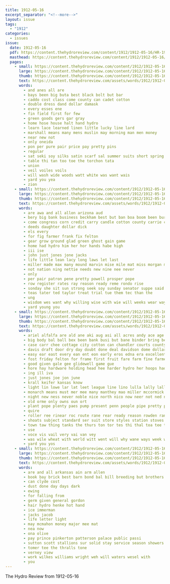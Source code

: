 ```yaml
---
title: 1912-05-16
excerpt_separator: "<!--more-->"
layout: issue
tags:
  - "1912"
categories:
  - issues
issue:
  date: 1912-05-16
  pdf: https://content.thehydroreview.com/content/1912/1912-05-16/HR-1912-05-16.pdf
  masthead: https://content.thehydroreview.com/content/1912/1912-05-16/masthead/HR-1912-05-16.jpg
  pages:
    - small: https://content.thehydroreview.com/content/1912/1912-05-16/small/HR-1912-05-16-01.jpg
      large: https://content.thehydroreview.com/content/1912/1912-05-16/large/HR-1912-05-16-01.jpg
      thumb: https://content.thehydroreview.com/content/1912/1912-05-16/thumbnails/HR-1912-05-16-01.jpg
      text: https://content.thehydroreview.com/assets/words/1912/1912-05-16/HR-1912-05-16-01.txt
      words:
        - and anes all are
        - bays been big buta best black bolt but bar
        - caddo cost class come county can cadet cotton
        - double dress dand dollar damask
        - every esses ene
        - fin field first for few
        - green goods gers gar gray
        - home hose house halt hand hydro
        - learn lace learned linen little lucky line lard
        - marshall means many mens muslin may morning man men money
        - near new not
        - only oneida
        - pon per pure pair price pay pretty pins
        - regular
        - sat seki soy silks satin scarf sal summer suits short spring sales special saving stuff shirts sell silk saturday sample sale
        - table thi tan too toe the torchon tata
        - union
        - veil voiles voils
        - will wash wide woods watt white was want wais
        - yard you yea
        - zion
    - small: https://content.thehydroreview.com/content/1912/1912-05-16/small/HR-1912-05-16-02.jpg
      large: https://content.thehydroreview.com/content/1912/1912-05-16/large/HR-1912-05-16-02.jpg
      thumb: https://content.thehydroreview.com/content/1912/1912-05-16/thumbnails/HR-1912-05-16-02.jpg
      text: https://content.thehydroreview.com/assets/words/1912/1912-05-16/HR-1912-05-16-02.txt
      words:
        - are awa and all allon arizona aud
        - bery big bank business beckham best but ban boa boom been burkhalter bolle board bron baile beam
        - come congress corn credit carry candle cotton county carrie clerk cloud case cler cause coll cashier cedar
        - deeds daughter dollar dick
        - els every
        - for fig farmer frank fix felton
        - gear grow ground glad green ghost gain game
        - home had hydro him her hor hands habe high
        - iii ise
        - john just jones jone jacks
        - life little lean lacy long laws let last
        - miller made max many mound marvin mise mile mat miss morgan mora machi matter
        - not nation ning nettie needs new nine nee never
        - only
        - per pair patron pene pretty powell prosper pope
        - row register rates ray reason ready reme rondo rise
        - sonday she sit sun strong seek soy sunday senator suppe said spring signe summer sap show shed
        - teas tater ted taylor treat trial tue them tec than the
        - ung
        - wisdom wes want why willing wise with wie will weeks wear way well weekly wan wheat was wack wish
        - yard young you
    - small: https://content.thehydroreview.com/content/1912/1912-05-16/small/HR-1912-05-16-03.jpg
      large: https://content.thehydroreview.com/content/1912/1912-05-16/large/HR-1912-05-16-03.jpg
      thumb: https://content.thehydroreview.com/content/1912/1912-05-16/thumbnails/HR-1912-05-16-03.jpg
      text: https://content.thehydroreview.com/assets/words/1912/1912-05-16/HR-1912-05-16-03.txt
      words:
        - ariel alfalfa are ald ane aki aug asi all acres andy ace age ates alla anon and ago ask
        - big body bal ball bex been bank busi but bane binder bring better best bees bea boe billy
        - case carr chee cottage city cotton can chandler courts county cand corn columbia cori cashier cone clerk col chas care contin caddo count cea cash
        - davis draft door dry day doubt done deal davidson dome dollar doane
        - easy ear east every ean ent eon early eros edna era excellent
        - fost friday felton for frame first fruit fare farm fine farmer front from frank
        - good given gale gee glidewell game gue
        - hore hay hardware holding head hee harder hydro her hoops had has hold home hinton hes horn hail hah hand hour hal huss heen
        - ing ill iva
        - just jones joe jon june
        - krall keifer kansas know
        - light lin lowe lar lat leet league line lino lulla lally lalla lily
        - monarch means must mer mee many manthey mao miller mccormick miss moin model mallen mary morn morgan market mai montgomery morning made music milo mies mill moat mills
        - night new ness never noble nice north nico now neer not ned nen
        - old orme only owns oun ort
        - plant pope plenty paes pump present penn people pipe pretty purchase paul pea pare part price porter pata place pate pay patent proper
        - quire
        - roller ree rinear roc route rane rear ready reason rowden rank rent red room renew reaper
        - shoats subject standard ser suit store styles station stoves state stunz saint states shape saturday sense sun smith sylvester seed son stove sith small sala sey short silo staves sue samuel strong steel sed sale straight sali style sunday spanish sane ship sack say such
        - town taw thing tanks the thurs ton tor tes thi thal toa tee tia tote thon take
        - use
        - voce vis vail very vai van vey
        - was wile wheat with world witt went will why wane ways week wass work wind white wait wie warman waterman worthy west want weather water
        - yard you yos
    - small: https://content.thehydroreview.com/content/1912/1912-05-16/small/HR-1912-05-16-04.jpg
      large: https://content.thehydroreview.com/content/1912/1912-05-16/large/HR-1912-05-16-04.jpg
      thumb: https://content.thehydroreview.com/content/1912/1912-05-16/thumbnails/HR-1912-05-16-04.jpg
      text: https://content.thehydroreview.com/assets/words/1912/1912-05-16/HR-1912-05-16-04.txt
      words:
        - are and all arkansas ain arm allen
        - book bay brick best barn bond bal bill breeding but brothers blue bus
        - can clyde cost
        - dust done day days dark
        - ewing
        - for falling from
        - germ given general gordon
        - hair hydro henke hot hand
        - ice immerman
        - jacks jacob
        - life letter light
        - may mcmahon money major mee mat
        - nea now
        - ona olive
        - pay prince pinkerton patterson palace public passi
        - sutton scott stallions sur solid stay service season showers south see springs surgeon store sale straub spring stock
        - tomer tee the thralls tone
        - verney view
        - work wilkes williams wright weh will waters wesel with
        - you
---
```


The Hydro Review from 1912-05-16

<!--more-->

